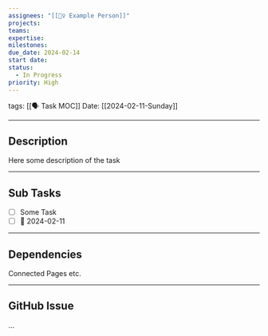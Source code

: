 ```yaml
---
assignees: "[[💁‍♀️ Example Person]]"
projects: 
teams: 
expertise: 
milestones: 
due_date: 2024-02-14
start date: 
status:
  - In Progress
priority: High
---
```

tags: [[🗣 Task MOC]]
Date: [[2024-02-11-Sunday]]


---
## Description

Here some description of the task

---
## Sub Tasks

- [ ] Some Task
- [ ] 📅 2024-02-11 

---
## Dependencies

Connected Pages etc.

___
## GitHub Issue

... 